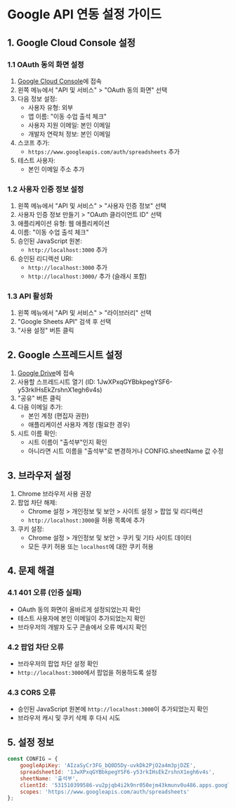 # Google API 연동 설정 가이드

## 1. Google Cloud Console 설정

### 1.1 OAuth 동의 화면 설정

1. [Google Cloud Console](https://console.cloud.google.com/)에 접속
2. 왼쪽 메뉴에서 "API 및 서비스" > "OAuth 동의 화면" 선택
3. 다음 정보 설정:
   - 사용자 유형: 외부
   - 앱 이름: "이동 수업 출석 체크"
   - 사용자 지원 이메일: 본인 이메일
   - 개발자 연락처 정보: 본인 이메일
4. 스코프 추가:
   - `https://www.googleapis.com/auth/spreadsheets` 추가
5. 테스트 사용자:
   - 본인 이메일 주소 추가

### 1.2 사용자 인증 정보 설정

1. 왼쪽 메뉴에서 "API 및 서비스" > "사용자 인증 정보" 선택
2. 사용자 인증 정보 만들기 > "OAuth 클라이언트 ID" 선택
3. 애플리케이션 유형: 웹 애플리케이션
4. 이름: "이동 수업 출석 체크"
5. 승인된 JavaScript 원본:
   - `http://localhost:3000` 추가
6. 승인된 리디렉션 URI:
   - `http://localhost:3000` 추가
   - `http://localhost:3000/` 추가 (슬래시 포함)

### 1.3 API 활성화

1. 왼쪽 메뉴에서 "API 및 서비스" > "라이브러리" 선택
2. "Google Sheets API" 검색 후 선택
3. "사용 설정" 버튼 클릭

## 2. Google 스프레드시트 설정

1. [Google Drive](https://drive.google.com/)에 접속
2. 사용할 스프레드시트 열기 (ID: 1JwXPxqGYBbkpegYSF6-y53rkIHsEkZrshnX1egh6v4s)
3. "공유" 버튼 클릭
4. 다음 이메일 추가:
   - 본인 계정 (편집자 권한)
   - 애플리케이션 사용자 계정 (필요한 경우)
5. 시트 이름 확인:
   - 시트 이름이 "출석부"인지 확인
   - 아니라면 시트 이름을 "출석부"로 변경하거나 CONFIG.sheetName 값 수정

## 3. 브라우저 설정

1. Chrome 브라우저 사용 권장
2. 팝업 차단 해제:
   - Chrome 설정 > 개인정보 및 보안 > 사이트 설정 > 팝업 및 리디렉션
   - `http://localhost:3000`을 허용 목록에 추가
3. 쿠키 설정:
   - Chrome 설정 > 개인정보 및 보안 > 쿠키 및 기타 사이트 데이터
   - 모든 쿠키 허용 또는 `localhost`에 대한 쿠키 허용

## 4. 문제 해결

### 4.1 401 오류 (인증 실패)

- OAuth 동의 화면이 올바르게 설정되었는지 확인
- 테스트 사용자에 본인 이메일이 추가되었는지 확인
- 브라우저의 개발자 도구 콘솔에서 오류 메시지 확인

### 4.2 팝업 차단 오류

- 브라우저의 팝업 차단 설정 확인
- `http://localhost:3000`에서 팝업을 허용하도록 설정

### 4.3 CORS 오류

- 승인된 JavaScript 원본에 `http://localhost:3000`이 추가되었는지 확인
- 브라우저 캐시 및 쿠키 삭제 후 다시 시도

## 5. 설정 정보

```javascript
const CONFIG = {
    googleApiKey: 'AIzaSyCr3FG_bQ0D5Dy-uvkDk2PjO2a4m3pjDZE',
    spreadsheetId: '1JwXPxqGYBbkpegYSF6-y53rkIHsEkZrshnX1egh6v4s',
    sheetName: '출석부',
    clientId: '531510399586-vu2pjqb4i2k9nr050ejm43kmunv0u486.apps.googleusercontent.com',
    scopes: 'https://www.googleapis.com/auth/spreadsheets'
};
```
